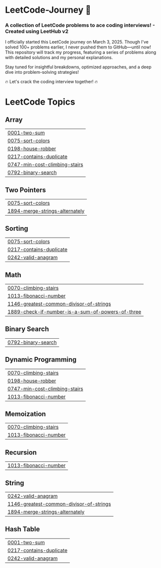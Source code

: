 # LeetCode-Journey 🚀
<h3>A collection of LeetCode problems to ace coding interviews! - Created using LeetHub v2</h3>

I officially started this LeetCode journey on March 3, 2025. Though I've solved 100+ problems earlier, I never pushed them to GitHub—until now! This repository will track my progress, featuring a series of problems along with detailed solutions and my personal explanations.

Stay tuned for insightful breakdowns, optimized approaches, and a deep dive into problem-solving strategies!

🔥 Let's crack the coding interview together! 🔥

<!---LeetCode Topics Start-->
# LeetCode Topics
## Array
|  |
| ------- |
| [0001-two-sum](https://github.com/mukulchauuhan/LeetCode-Journey/tree/master/0001-two-sum) |
| [0075-sort-colors](https://github.com/mukulchauuhan/LeetCode-Journey/tree/master/0075-sort-colors) |
| [0198-house-robber](https://github.com/mukulchauuhan/LeetCode-Journey/tree/master/0198-house-robber) |
| [0217-contains-duplicate](https://github.com/mukulchauuhan/LeetCode-Journey/tree/master/0217-contains-duplicate) |
| [0747-min-cost-climbing-stairs](https://github.com/mukulchauuhan/LeetCode-Journey/tree/master/0747-min-cost-climbing-stairs) |
| [0792-binary-search](https://github.com/mukulchauuhan/LeetCode-Journey/tree/master/0792-binary-search) |
## Two Pointers
|  |
| ------- |
| [0075-sort-colors](https://github.com/mukulchauuhan/LeetCode-Journey/tree/master/0075-sort-colors) |
| [1894-merge-strings-alternately](https://github.com/mukulchauuhan/LeetCode-Journey/tree/master/1894-merge-strings-alternately) |
## Sorting
|  |
| ------- |
| [0075-sort-colors](https://github.com/mukulchauuhan/LeetCode-Journey/tree/master/0075-sort-colors) |
| [0217-contains-duplicate](https://github.com/mukulchauuhan/LeetCode-Journey/tree/master/0217-contains-duplicate) |
| [0242-valid-anagram](https://github.com/mukulchauuhan/LeetCode-Journey/tree/master/0242-valid-anagram) |
## Math
|  |
| ------- |
| [0070-climbing-stairs](https://github.com/mukulchauuhan/LeetCode-Journey/tree/master/0070-climbing-stairs) |
| [1013-fibonacci-number](https://github.com/mukulchauuhan/LeetCode-Journey/tree/master/1013-fibonacci-number) |
| [1146-greatest-common-divisor-of-strings](https://github.com/mukulchauuhan/LeetCode-Journey/tree/master/1146-greatest-common-divisor-of-strings) |
| [1889-check-if-number-is-a-sum-of-powers-of-three](https://github.com/mukulchauuhan/LeetCode-Journey/tree/master/1889-check-if-number-is-a-sum-of-powers-of-three) |
## Binary Search
|  |
| ------- |
| [0792-binary-search](https://github.com/mukulchauuhan/LeetCode-Journey/tree/master/0792-binary-search) |
## Dynamic Programming
|  |
| ------- |
| [0070-climbing-stairs](https://github.com/mukulchauuhan/LeetCode-Journey/tree/master/0070-climbing-stairs) |
| [0198-house-robber](https://github.com/mukulchauuhan/LeetCode-Journey/tree/master/0198-house-robber) |
| [0747-min-cost-climbing-stairs](https://github.com/mukulchauuhan/LeetCode-Journey/tree/master/0747-min-cost-climbing-stairs) |
| [1013-fibonacci-number](https://github.com/mukulchauuhan/LeetCode-Journey/tree/master/1013-fibonacci-number) |
## Memoization
|  |
| ------- |
| [0070-climbing-stairs](https://github.com/mukulchauuhan/LeetCode-Journey/tree/master/0070-climbing-stairs) |
| [1013-fibonacci-number](https://github.com/mukulchauuhan/LeetCode-Journey/tree/master/1013-fibonacci-number) |
## Recursion
|  |
| ------- |
| [1013-fibonacci-number](https://github.com/mukulchauuhan/LeetCode-Journey/tree/master/1013-fibonacci-number) |
## String
|  |
| ------- |
| [0242-valid-anagram](https://github.com/mukulchauuhan/LeetCode-Journey/tree/master/0242-valid-anagram) |
| [1146-greatest-common-divisor-of-strings](https://github.com/mukulchauuhan/LeetCode-Journey/tree/master/1146-greatest-common-divisor-of-strings) |
| [1894-merge-strings-alternately](https://github.com/mukulchauuhan/LeetCode-Journey/tree/master/1894-merge-strings-alternately) |
## Hash Table
|  |
| ------- |
| [0001-two-sum](https://github.com/mukulchauuhan/LeetCode-Journey/tree/master/0001-two-sum) |
| [0217-contains-duplicate](https://github.com/mukulchauuhan/LeetCode-Journey/tree/master/0217-contains-duplicate) |
| [0242-valid-anagram](https://github.com/mukulchauuhan/LeetCode-Journey/tree/master/0242-valid-anagram) |
<!---LeetCode Topics End-->